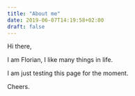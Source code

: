 ```yaml
---
title: "About me"
date: 2019-06-07T14:19:58+02:00
draft: false
---
```


Hi there,

I am Florian, I like many things in life.


I am just testing this page for the moment.

Cheers.
